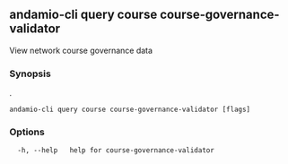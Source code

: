 ## andamio-cli query course course-governance-validator

View network course governance data

### Synopsis

.

```
andamio-cli query course course-governance-validator [flags]
```

### Options

```
  -h, --help   help for course-governance-validator
```

